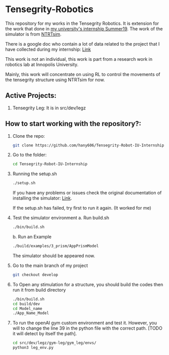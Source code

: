 # Tensegrity-Robotics
This repository for my works in the Tensegrity Robotics. It is extension for the work that done in [my university's internship Summer19](https://github.com/hany606/Tensegrity-Robot-IU-Internship19). The work of the simulator is from [NTRTsim](https://github.com/NASA-Tensegrity-Robotics-Toolkit/NTRTsim).

There is a google doc who contain a lot of data related to the project that I have collected during my internship: [Link](https://docs.google.com/document/d/19-lCDq4gPtaQ6hCJNI77qi1bIzHJGaliu4Yrh53H7hs/edit?usp=sharing)

This work is not an individual, this work is part from a research work in robotics lab at Innopolis University.

Mainly, this work will concentrate on using RL to control the movements of the tensegrity structure using NTRTsim for now.

## Active Projects:
1. Tensegrity Leg:
It is in src/dev/legz


## How to start working with the repository?:
  1. Clone the repo:
	  ```bash
	  git clone https://github.com/hany606/Tensegrity-Robot-IU-Internship19.git
	  ```
  2. Go to the folder:
	 ```bash
	 cd Tensegrity-Robot-IU-Internship
	    ```
	  
 3. Running the setup.sh
	 ```bash
	 ./setup.sh
	 ```
	If you have any problems or issues check the original documentation of installing the simulator: [Link](https://raw.githubusercontent.com/NASA-Tensegrity-Robotics-Toolkit/NTRTsim/master/INSTALL).
	
	If the setup.sh has failed, try first to run it again. (It worked for me)

4. Test the simulator environment
	 a. Run build.sh
    ```bash
    ./bin/build.sh
	```
	b. Run an Example
	```bash
	./build/examples/3_prism/AppPrismModel
	```
	The simulator should be appeared now.
5. Go to the main branch of my project
	```bash
	git checkout develop
	```
6. To Open any stimulation for a structure, you should build the codes then run it from build directory
	```bash
	./bin/build.sh
	cd build/dev
	cd Model_name
	./App_Name_Model
	```
7. To run the openAI gym custom environment and test it. However, you will to change the line 39 in the python file with the correct path. [TODO it will detect by itself the path].
	```bash
	cd src/dev/legz/gym-leg/gym_leg/envs/
	python3 leg_env.py
	```
